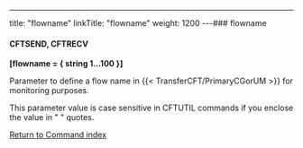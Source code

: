 ---
title: "flowname"
linkTitle: "flowname"
weight: 1200
---### flowname

#### CFTSEND, CFTRECV

****[flowname = { string 1...100 }]****

Parameter to define a flow name in {{< TransferCFT/PrimaryCGorUM  >}} for monitoring purposes.

This parameter value is case sensitive in CFTUTIL commands if you enclose the value in " " quotes.

[Return to Command index](../../)
